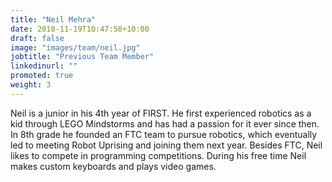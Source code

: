 ```yaml
---
title: "Neil Mehra"
date: 2018-11-19T10:47:58+10:00
draft: false
image: "images/team/neil.jpg"
jobtitle: "Previous Team Member"
linkedinurl: ""
promoted: true
weight: 3
---
```


Neil is a junior in his 4th year of FIRST. He first experienced robotics as a kid through LEGO Mindstorms and has had a passion for it ever since then. In 8th grade he founded an FTC team to pursue robotics, which eventually led to meeting Robot Uprising and joining them next year. Besides FTC, Neil likes to compete in programming competitions. During his free time Neil makes custom keyboards and plays video games.



